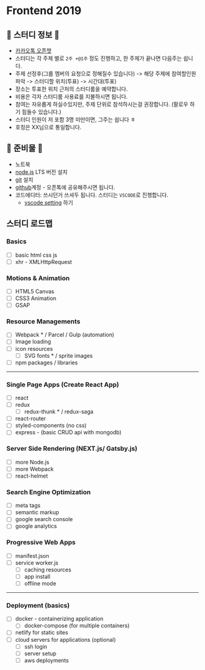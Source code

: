 # Frontend 2019

## 📌 스터디 정보 📌

- [카카오톡 오픈챗](https://open.kakao.com/o/g7uRQnp)
- 스터디는 각 주제 별로 `2주 +@1주` 정도 진행하고, 한 주제가 끝나면 다음주는 쉽니다.
- 주제 선정후(그룹 멤버의 요청으로 정해질수 있습니다) -> 해당 주제에 참여할인원 파악 -> 스터디할 위치(투표) -> 시간대(투표)
- 장소는 투표한 위치 근처의 스터디룸을 예약합니다.
- 비용은 각자 스터디룸 사용료를 지불하시면 됩니다.
- 참여는 자유롭게 하실수있지만, 주제 단위로 참석하시는걸 권장합니다. (팔로우 하기 힘들수 있습니다.)
- 스터디 인원이 저 포함 3명 미만이면, 그주는 쉽니다 ㅎ
- 호칭은 XX님으로 통일합니다.

## 📌 준비물 📌

- 노트북
- [node.js](https://nodejs.org/ko/) LTS 버전 설치
- [git](https://git-scm.com/) 설치
- [github](https://github.com/)계정 - 오픈톡에 공유해주시면 됩니다.
- 코드에디터: 쓰시던거 쓰셔두 됩니다. 스터디는 `VSCODE`로 진행합니다.
  - [vscode setting](https://github.com/fe-grinder/fe2019/blob/master/settings/vscode.md) 하기

## 스터디 로드맵

### Basics

- [ ] basic html css js
- [ ] xhr - XMLHttpRequest

### Motions & Animation

- [ ] HTML5 Canvas
- [ ] CSS3 Animation
- [ ] GSAP

### Resource Managements

- [ ] Webpack * / Parcel / Gulp (automation)
- [ ] Image loading
- [ ] icon resources
  - [ ] SVG fonts * / sprite images
- [ ] npm packages / libraries

---

### Single Page Apps (Create React App)

- [ ] react
- [ ] redux
  - [ ] redux-thunk * / redux-saga
- [ ] react-router
- [ ] styled-components (no css)
- [ ] express - (basic CRUD api with mongodb)

### Server Side Rendering (NEXT.js/ Gatsby.js)

- [ ] more Node.js
- [ ] more Webpack
- [ ] react-helmet

### Search Engine Optimization

- [ ] meta tags
- [ ] semantic markup
- [ ] google search console
- [ ] google analytics

### Progressive Web Apps

- [ ] manifest.json
- [ ] service worker.js
  - [ ] caching resources
  - [ ] app install
  - [ ] offline mode

---

### Deployment (basics)

- [ ] docker - containerizing application
  - [ ] docker-compose (for multiple containers)
- [ ] netlify for static sites
- [ ] cloud servers for applications (optional)
  - [ ] ssh login
  - [ ] server setup
  - [ ] aws deployments
